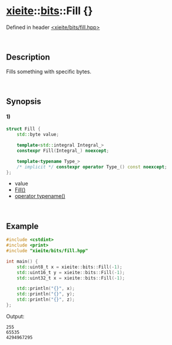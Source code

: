 # [xieite](../../xieite.md)\:\:[bits](../../bits.md)\:\:Fill \{\}
Defined in header [<xieite/bits/fill.hpp>](../../../include/xieite/bits/fill.hpp)

&nbsp;

## Description
Fills something with specific bytes.

&nbsp;

## Synopsis
#### 1)
```cpp
struct Fill {
    std::byte value;

    template<std::integral Integral_>
    constexpr Fill(Integral_) noexcept;

    template<typename Type_>
    /* implicit */ constexpr operator Type_() const noexcept;
};
```
- value
- [Fill\(\)](./structures/fill/1/operators/constructor.md)
- [operator typename\(\)](./structures/fill/1/operators/cast.md)

&nbsp;

## Example
```cpp
#include <cstdint>
#include <print>
#include "xieite/bits/fill.hpp"

int main() {
    std::uint8_t x = xieite::bits::Fill(-1);
    std::uint16_t y = xieite::bits::Fill(-1);
    std::uint32_t x = xieite::bits::Fill(-1);

    std::println("{}", x);
    std::println("{}", y);
    std::println("{}", z);
};
```
Output:
```
255
65535
4294967295
```
